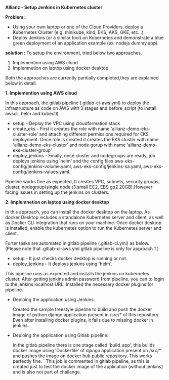 **Allianz - Setup Jenkins in Kubernetes cluster**

**Problem :**
- Using your own laptop or one of the Cloud Providers, deploy a Kubernetes Cluster (e.g. minikube, kind, EKS, AKS, GKE, etc...)               
- Deploy Jenkins (or a similar tool) on Kubernetes and demonstrate a blue green deployment of an application example (ex: nodejs dummy app).   

**solution :**
To setup the environment, tried below two approaches. 
1. Implemention using AWS cloud
2. Implemnetion on laptop using docker desktop

Both the approaches are currently paritially completed,they are explained below in detail:

**1. Implemention using AWS cloud**

In this approach, the gitlab pipeline (.gitlab-ci-aws.yml) to deploy the infrastructure as code on AWS with 3 stages and before_script (to install awscli, helm and kubectl)

-   setup - Deploy the VPC using cloudformation stack 
-   create_eks - First it creates the role with name 'allianz-demo-eks-cluster-role' and attaching different permissions required for EKS deployment. Once role is created it creates the EKS cluster with name 'allianz-demo-eks-cluster' and node gorup with name 'allianz-demo-eks-cluster-group'
-   deploy_jenkins - Finally, once cluster and nodegroups are ready, job deploys jenkins using 'helm' and
     the config files aws-eks-config/jenkins-volume.yaml, aws-eks-config/jenkins-sa.yaml, aws-eks-config/jenkins-values.yaml.

Pipeline works fine as expected, It creates VPC, subnets, security groups, cluster, nodegroup(single node t3.small EC2, EBS gp2 20GB).However facing issues in setting up the jenkins on clusters.

**2. Implemnetion on laptop using docker desktop**

In this approach, you can install the docker desktop on the laptop. As docker Desktop includes a standalone Kubernetes server and client, as well as Docker CLI integration that runs on your machine. 
Once docker desktop is installed, enable the kubernetes option to run the Kubernetes server and client.

Furter tasks are automated in gitlab pipeline (.gitlab-ci.yml) as below. (Please note that .gitlab-ci-aws.yml gitlab pipeline is only for approach 1 )
- setup - It just checks docker desktop is running or not. 
- deploy_jenkins - It deploys jenkins using 'helm'.

This pipeline runs as expected and installs the jenkins on kubernetes cluster. 
After getting jenkins admin password from pipeline, you can to login to the jenkins localhost URL. Installed the necessary docker plugins for pipeline.

- Deploing the application using Jenkins:

  Created the sample freestyle pipeline to build and push the docker image of python django application present in /src/* of this repository. Even after installing docker plugins, it fails due to missing docker in jenkins.

- Deploing the application using Gitlab pipeline:
  
  In the gitlab pipeline there is one stage called 'build_app', this builds docker image using 'Dockerfile' of django application   present on /src/* and pushes the image on docker hub public repository. This works perfectly fine. ´
This job is commented in gitlab pipeline, as this is created just to test the docker image of the application (without jenkins) and is also not part of challange.
